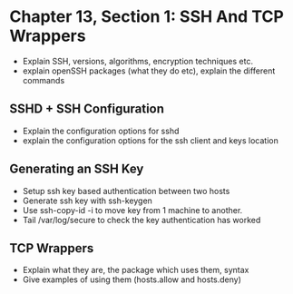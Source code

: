 # Chapter 13,  Section 1: SSH And TCP Wrappers

- Explain SSH, versions, algorithms, encryption techniques etc.
- explain openSSH packages (what they do etc), explain the different commands

## SSHD + SSH Configuration
- Explain the configuration options for sshd
- explain the configuration options for the ssh client and keys location

## Generating an SSH Key
- Setup ssh key based authentication between two hosts
- Generate ssh key with ssh-keygen
- Use ssh-copy-id -i to move key from 1 machine to another.
- Tail /var/log/secure to check the key authentication has worked

##  TCP Wrappers
- Explain what they are, the package which uses them, syntax
- Give examples of using them (hosts.allow and hosts.deny)
